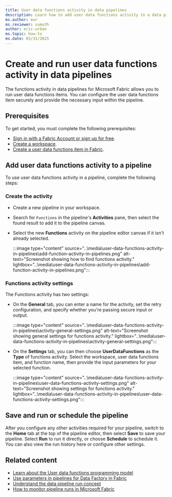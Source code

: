 ```yaml
---
title: User data functions activity in data pipelines
description: Learn how to add user data functions activity to a data pipeline and run it in Fabric.
ms.author: eur
ms.reviewer: sumuth
author: eric-urban
ms.topic: how-to
ms.date: 03/31/2025
---
```


# Create and run user data functions activity in data pipelines

The functions activity in data pipelines for Microsoft Fabric allows you to run user data functions items. You can configure the user data functions item securely and provide the necessary input within the pipeline.

## Prerequisites

To get started, you must complete the following prerequisites:

- [Sign in with a Fabric Account or sign up for free](../../get-started/fabric-trial.md).
- [Create a workspace](../../get-started/create-workspaces.md).
- [Create a user data functions item in Fabric](./create-user-data-functions-portal.md).

## Add user data functions activity to a pipeline

To use user data functions activity in a pipeline, complete the following steps:

### Create the activity

- Create a new pipeline in your workspace.
- Search for `Functions` in the pipeline's **Activities** pane, then select the found result to add it to the pipeline canvas.
- Select the new **Functions** activity on the pipeline editor canvas if it isn't already selected.

   :::image type="content" source="..\media\user-data-functions-activity-in-pipelines\add-function-activity-in-pipelines.png" alt-text="Screenshot showing how to find functions activity." lightbox="..\media\user-data-functions-activity-in-pipelines\add-function-activity-in-pipelines.png":::

### Functions activity settings

The Functions activity has two settings:

- On the **General** tab, you can enter a name for the activity, set the retry configuration, and specify whether you're passing secure input or output.

   :::image type="content" source="..\media\user-data-functions-activity-in-pipelines\activity-general-settings.png" alt-text="Screenshot showing general settings for functions activity." lightbox="..\media\user-data-functions-activity-in-pipelines\activity-general-settings.png":::

- On the **Settings** tab, you can then choose **UserDataFunctions** as the **Type** of functions activity. Select the workspace, user data functions item, and function name, then provide the input parameters for your selected function.

   :::image type="content" source="..\media\user-data-functions-activity-in-pipelines\user-data-functions-activity-settings.png" alt-text="Screenshot showing settings for functions activity." lightbox="..\media\user-data-functions-activity-in-pipelines\user-data-functions-activity-settings.png":::

## Save and run or schedule the pipeline

After you configure any other activities required for your pipeline, switch to the **Home** tab at the top of the pipeline editor, then select **Save** to save your pipeline. Select **Run** to run it directly, or choose **Schedule** to schedule it. You can also view the run history here or configure other settings.

## Related content

- [Learn about the User data functions programming model](./python-programming-model.md)
- [Use parameters in pipelines for Data Factory in Fabric](../../data-factory/parameters.md)
- [Understand the data pipeline run concept](../../data-factory/pipeline-runs.md)
- [How to monitor pipeline runs in Microsoft Fabric](../../data-factory/monitor-pipeline-runs.md)

